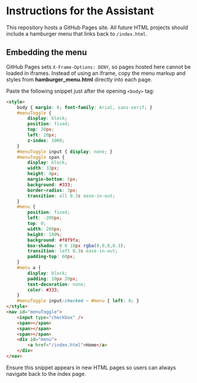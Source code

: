 # Instructions for the Assistant

This repository hosts a GitHub Pages site. All future HTML projects should include a hamburger menu that links back to `/index.html`.

## Embedding the menu

GitHub Pages sets `X-Frame-Options: DENY`, so pages hosted here cannot be loaded in iframes. Instead of using an iframe, copy the menu markup and styles from **hamburger_menu.html** directly into each page.

Paste the following snippet just after the opening `<body>` tag:

```html
<style>
    body { margin: 0; font-family: Arial, sans-serif; }
    #menuToggle {
        display: block;
        position: fixed;
        top: 20px;
        left: 20px;
        z-index: 1000;
    }
    #menuToggle input { display: none; }
    #menuToggle span {
        display: block;
        width: 33px;
        height: 4px;
        margin-bottom: 5px;
        background: #333;
        border-radius: 3px;
        transition: all 0.3s ease-in-out;
    }
    #menu {
        position: fixed;
        left: -200px;
        top: 0;
        width: 200px;
        height: 100%;
        background: #f8f9fa;
        box-shadow: 0 0 10px rgba(0,0,0,0.3);
        transition: left 0.3s ease-in-out;
        padding-top: 60px;
    }
    #menu a {
        display: block;
        padding: 10px 20px;
        text-decoration: none;
        color: #333;
    }
    #menuToggle input:checked ~ #menu { left: 0; }
</style>
<nav id="menuToggle">
    <input type="checkbox" />
    <span></span>
    <span></span>
    <span></span>
    <div id="menu">
        <a href="/index.html">Home</a>
    </div>
</nav>
```

Ensure this snippet appears in new HTML pages so users can always navigate back to the index page.
